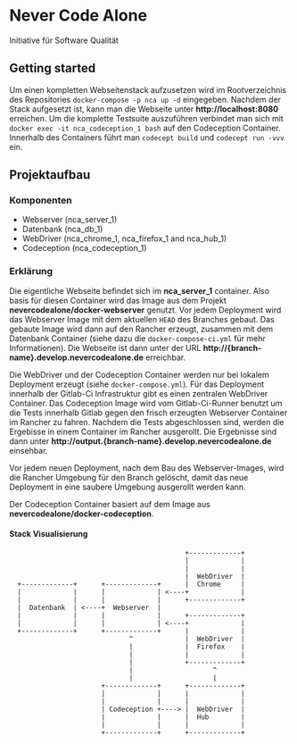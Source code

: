 Never Code Alone
================

Initiative für Software Qualität

Getting started
---------------

Um einen kompletten Webseitenstack aufzusetzen wird im Rootverzeichnis des Repositories `docker-compose -p nca up -d` eingegeben. Nachdem der Stack aufgesetzt ist, kann man die Webseite unter **http://localhost:8080** erreichen. Um die komplette Testsuite auszuführen verbindet man sich mit `docker exec -it nca_codeception_1 bash` auf den Codeception Container. Innerhalb des Containers führt man `codecept build` und `codecept run -vvv` ein.

Projektaufbau
-------------

### Komponenten

* Webserver (nca_server_1)
* Datenbank (nca_db_1)
* WebDriver (nca_chrome_1, nca_firefox_1 and nca_hub_1)
* Codeception (nca_codeception_1)

### Erklärung

Die eigentliche Webseite befindet sich im **nca_server_1** container. Also basis für diesen Container wird das Image aus dem Projekt **nevercodealone/docker-webserver** genutzt. Vor jedem Deployment wird das Webserver Image mit dem aktuellen `HEAD` des Branches gebaut. Das gebaute Image wird dann auf den Rancher erzeugt, zusammen mit dem Datenbank Container (siehe dazu die `docker-compose-ci.yml` für mehr Informationen). Die Webseite ist dann unter der URL **http://{branch-name}.develop.nevercodealone.de** erreichbar.

Die WebDriver und der Codeception Container werden nur bei lokalem Deployment erzeugt (siehe `docker-compose.yml`). Für das Deployment innerhalb der Gitlab-Ci Infrastruktur gibt es einen zentralen WebDriver Container. Das Codeception Image wird vom Gitlab-Ci-Runner benutzt um die Tests innerhalb Gitlab gegen den frisch erzeugten Webserver Container im Rancher zu fahren. Nachdem die Tests abgeschlossen sind, werden die Ergebisse in einem Container im Rancher ausgerollt. Die Ergebnisse sind dann unter **http://output.{branch-name}.develop.nevercodealone.de** einsehbar.

Vor jedem neuen Deployment, nach dem Bau des Webserver-Images, wird die Rancher Umgebung für den Branch gelöscht, damit das neue Deployment in eine saubere Umgebung ausgerollt werden kann.

Der Codeception Container basiert auf dem Image aus **nevercodealone/docker-codeception**.

#### Stack Visualisierung

                                                +-------------+
                                                |             |
                                                |             |
                                                |  WebDriver  |
      +-------------+      +-------------+      |  Chrome     |
      |             |      |             | <----+             |
      |             |      |             |      +-------------+
      |  Datenbank  | <----+  Webserver  |
      |             |      |             |      +-------------+
      |             |      |             | <----+             |
      +-------------+      +-------------+      |             |
                                  ^             |  WebDriver  |
                                  |             |  Firefox    |
                                  |             |             |
                                  |             +-------------+
                                  |                    ^
                                  |                    |
                           +-------------+      +-------------+
                           |             |      |             |
                           |             |      |             |
                           | Codeception +----> |  WebDriver  |
                           |             |      |  Hub        |
                           |             |      |             |
                           +-------------+      +-------------+
